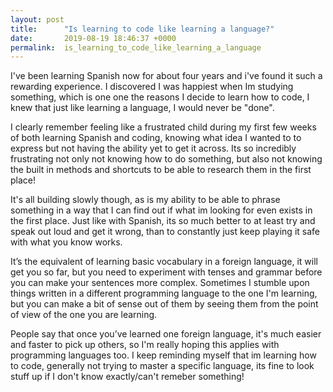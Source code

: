 ```yaml
---
layout: post
title:      "Is learning to code like learning a language?"
date:       2019-08-19 18:46:37 +0000
permalink:  is_learning_to_code_like_learning_a_language
---
```




I've been learning Spanish now for about four years and i've found it such a rewarding experience. I discovered I was happiest when Im studying something, which is one one the reasons I decide to learn how to code, I knew that just like learning a language, I would never be "done". 

I clearly remember feeling like a frustrated child during my first few weeks of both learning Spanish and coding, knowing what idea I wanted to to express but not having the ability yet to get it across. Its so incredibly frustrating not only not knowing how to do something, but also not knowing the built in methods and shortcuts to be able to research them in the first place!

It's all building slowly though, as is my ability to be able to phrase something in a way that I can find out if what im looking for even exists in the first place. Just like with Spanish, its so much better to at least try and speak out loud and get it wrong, than to constantly just keep playing it safe with what you know works.

It’s the equivalent of learning basic vocabulary in a foreign language, it will get you so far, but you need to experiment with tenses and grammar before you can make your sentences more complex. Sometimes I stumble upon things written in a different programming language to the one I'm learning, but you can make a bit of sense out of them by seeing them from the point of view of the one you are learning.

People say that once you’ve learned one foreign language, it's much easier and faster to pick up others, so I'm really hoping this applies with programming languages too. I keep reminding myself that im learning how to code, generally not trying to master a specific language, its fine to look stuff up if I don't know exactly/can't remeber something!

